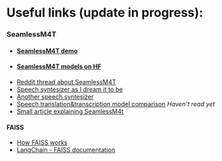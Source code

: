 # Useful links (update in progress):

### SeamlessM4T
- #### [SeamlessM4T demo](https://seamless.metademolab.com/demo)
- #### [SeamlessM4T models on HF](https://huggingface.co/models?search=Seamless-m4t)
- [Reddit thread about SeamlessM4T](https://www.reddit.com/r/LocalLLaMA/comments/15ybk2r/meta_introduces_seamlessm4t_a_foundational)
- [Speech syntesizer as I dream it to be](https://wavel.ai)
- [Another speech syntesizer](https://elevenlabs.io/#)
- [Speech translation&transcription model comparison](https://blog.gdeltproject.org/experiments-with-speech-transcription-translation-metas-seamlessm4t-vs-openais-whisper-vs-gcps-sttgt-vs-gcps-usm-chirpgt/) <i>Haven't read yet</i>
- [Small article explaining SeamlessM4t](https://dataconomy.com/2023/08/23/meta-seamlessm4t-translation-model/)

#### FAISS
- [How FAISS works](https://medium.com/loopio-tech/how-to-use-faiss-to-build-your-first-similarity-search-bf0f708aa772)
- [LangChain - FAISS documentation](https://api.python.langchain.com/en/latest/vectorstores/langchain.vectorstores.faiss.FAISS.html)
